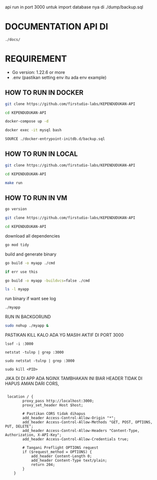 api run in port 3000
untuk import database nya di ./dump/backup.sql

# DOCUMENTATION API DI
```
./docs/
```

# REQUIREMENT
- Go version: 1.22.6 or more
- .env (pastikan setting env itu ada env example)

## HOW TO RUN IN DOCKER
```bash
git clone https://github.com/firstudio-labs/KEPENDUDUKAN-API
```
```bash
cd KEPENDUDUKAN-API
````
```bash
docker-compose up -d
```
```bash
docker exec -it mysql bash
```
```bash
SOURCE ./docker-entrypoint-initdb.d/backup.sql
```

## HOW TO RUN IN LOCAL
```bash
git clone https://github.com/firstudio-labs/KEPENDUDUKAN-API
```
```bash
cd KEPENDUDUKAN-API
````
```bash
make run
```

## HOW TO RUN IN VM
```bash
go version
```
```bash
git clone https://github.com/firstudio-labs/KEPENDUDUKAN-API
```
```bash
cd KEPENDUDUKAN-API
```
download all dependencies
```bash
go mod tidy
```
build and generate binary
```bash
go build -o myapp ./cmd

if err use this

go build -o myapp -buildvcs=false ./cmd
```
```bash
ls -l myapp
```
run binary if want see log
```bash
./myapp
``` 
RUN IN BACKGORUND 
```bash
sudo nohup ./myapp &
```

PASTIKAN KILL KALO ADA YG MASIH AKTIF DI PORT 3000
```
lsof -i :3000
```
```
netstat -tulnp | grep :3000
```
```
sudo netstat -tulnp | grep :3000
```
```
sudo kill <PID>
```

JIKA DI DI APP ADA NGINX TAMBHAKAN INI BIAR HEADER TIDAK DI HAPUS AMAN DARI CORS,
```
 
 location / {
        proxy_pass http://localhost:3000;
        proxy_set_header Host $host;
        
        # Pastikan CORS tidak dihapus
        add_header Access-Control-Allow-Origin "*";
        add_header Access-Control-Allow-Methods "GET, POST, OPTIONS, PUT, DELETE";
        add_header Access-Control-Allow-Headers "Content-Type, Authorization, X-API-Key";
        add_header Access-Control-Allow-Credentials true;

        # Tangani Preflight OPTIONS request
        if ($request_method = OPTIONS) {
            add_header Content-Length 0;
            add_header Content-Type text/plain;
            return 204;
        }
    }
```